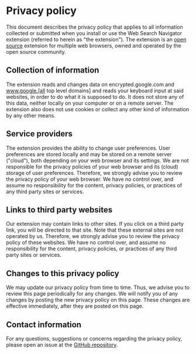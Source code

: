 # Privacy policy

This document describes the privacy policy that applies to all information
collected or submitted when you install or use the Web Search Navigator
extension (referred to herein as "the extension"). The extension is an
[open source](https://github.com/infokiller/web-search-navigator) extension for
multiple web browsers, owned and operated by the open source community.

## Collection of information

The extension reads and changes data on encrypted.google.com and www.google.[all
top level domains] and reads your keyboard input at said websites, in order to
do what it is supposed to do. It does not store any of this data, neither
locally on your computer or on a remote server. The extension also does not use
cookies or collect any other kind of information by any other means.

## Service providers

The extension provides the ability to change user preferences. User preferences
are stored locally and may be stored on a remote server ("cloud"), both
depending on your web browser and its settings. We are not responsible for the
privacy policies of your web browser and its (cloud) storage of user
preferences. Therefore, we strongly advise you to review the privacy policy of
your web browser. We have no control over, and assume no responsibility for the
content, privacy policies, or practices of any third party sites or services.

## Links to third party websites

Our extension may contain links to other sites. If you click on a third party
link, you will be directed to that site. Note that these external sites are not
operated by us. Therefore, we strongly advise you to review the privacy policy
of these websites. We have no control over, and assume no responsibility for the
content, privacy policies, or practices of any third party sites or services.

## Changes to this privacy policy

We may update our privacy policy from time to time. Thus, we advise you to
review this page periodically for any changes. We will notify you of any changes
by posting the new privacy policy on this page. These changes are effective
immediately, after they are posted on this page.

## Contact information

For any questions, suggestions or concerns regarding the privacy policy, please
open an issue at the
[GitHub repository](https://github.com/infokiller/web-search-navigator).
